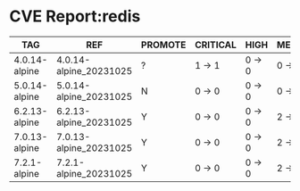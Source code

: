 # CVE Report:redis
|      TAG      |          REF           | PROMOTE | CRITICAL |  HIGH  | MEDIUM |  LOW   | UNKNOWN |
|---------------|------------------------|---------|----------|--------|--------|--------|---------|
| 4.0.14-alpine | 4.0.14-alpine_20231025 | ?       | 1 -> 1   | 0 -> 0 | 0 -> 0 | 0 -> 0 | 0 -> 0  |
| 5.0.14-alpine | 5.0.14-alpine_20231025 | N       | 0 -> 0   | 0 -> 0 | 0 -> 0 | 0 -> 0 | 0 -> 0  |
| 6.2.13-alpine | 6.2.13-alpine_20231025 | Y       | 0 -> 0   | 0 -> 0 | 2 -> 0 | 0 -> 0 | 0 -> 0  |
| 7.0.13-alpine | 7.0.13-alpine_20231025 | Y       | 0 -> 0   | 0 -> 0 | 2 -> 0 | 0 -> 0 | 0 -> 0  |
| 7.2.1-alpine  | 7.2.1-alpine_20231025  | Y       | 0 -> 0   | 0 -> 0 | 2 -> 0 | 0 -> 0 | 0 -> 0  |
